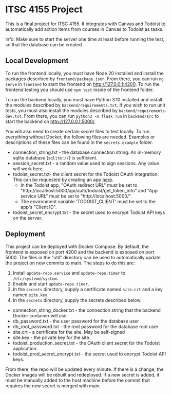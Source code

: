 # ITSC 4155 Project
This is a final project for ITSC 4155. It integrates with Canvas and Todoist to automatically add
action items from courses in Canvas to Todoist as tasks.

Info: Make sure to start the server one time at least before running the test, so that the database can be created.

## Local Development
To run the frontend locally, you must have Node 20 installed and install the packages described by
`frontend/package.json`. From there, you can run `ng serve` in `frontend` to start the frontend on
http://127.0.0.1:4200. To run the frontend testing you should use `npm test` inside of the frontend folder.

To run the backend locally, you must have Python 3.10 installed and install the modules described by
`backend/requirements.txt`. If you wish to run unit tests, you must also install the modules
described by `backend/requirements-dev.txt`. From there, you can run `python3 -m flask run` in
`backend/src` to start the backend on http://127.0.0.1:5000/.

You will also need to create certain secret files to test locally. To run everything without Docker,
the following files are needed. Examples or descriptions of these files can be found in the
`secrets.example` folder.

- connection_string.txt - the database connection string. An in-memory sqlite database (`sqlite://`)
is sufficient.
- session_secret.txt - a random value used to sign sessions. Any value will work here.
- todoist_secret.txt- the client secret for the Todoist OAuth integration. This can be requested by
creating an app [here](https://developer.todoist.com/appconsole.html).
  - In the Todoist app, "OAuth redirect URL" must be set to
  "http://localhost:5000/api/auth/todoist/get_token_info" and "App service URL" must be set to
  "http://localhost:5000/".
  - The environment variable 'TODOIST_CLIENT' must be set to the
  app's "Client ID".
- todoist_secret_encrypt.txt - the secret used to encrypt Todoist API keys on the server.

## Deployment
This project can be deployed with Docker Compose. By default, the frontend is exposed on port 4200
and the backend is exposed on port 5000. The files in the "util" directory can be used to
automatically update the project on new commits to main. The steps to do this are:

1. Install `update-repo.service` and `update-repo.timer` to `/etc/systemd/system`.
2. Enable and start `update-repo.timer`.
3. In the `secrets` directory, supply a certificate named `site.crt` and a key named `site.key`.
4. In the `secrets` directory, supply the secrets described below.
  - connection_string_docker.txt - the connection string that the backend Docker container will use
  - db_password.txt - the user password for the database user
  - db_root_password.txt - the root password for the database root user
  - site.crt - a certificate for the site. May be self-signed
  - site.key - the private key for the site.
  - todoist_production_secret.txt - the OAuth client secret for the Todoist application.
  - todoist_prod_secret_encrypt.txt - the secret used to encrypt Todoist API keys.

From there, the repo will be updated every minute. If there is a change, the Docker images will be
rebuilt and redeployed. If a new secret is added, it must be manually added to the host machine
before the commit that requires the new secret is merged with main.

